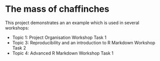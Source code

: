 # The mass of chaffinches

This project demonstrates an an example which is used in several workshops:

-  Topic 1: Project Organisation Workshop Task 1
-  Topic 3: Reproducibility and an introduction to R Markdown Workshop Task 2
-  Topic 4: Advanced R Markdown Workshop Task 1
